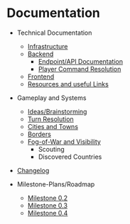 # Documentation

- Technical Documentation

  - [Infrastructure](./technical/infrastructure.md)
  - [Backend](./technical/backend.md)
    - [Endpoint/API Documentation](./technical/api.md)
    - [Player Command Resolution](./technical/commandresolution.md) 
  - [Frontend](./technical/frontend.md)
  - [Resources and useful Links](./technical/usefulresources.md)
- Gameplay and Systems
  - [Ideas/Brainstorming](./game/ideas.md)
  - [Turn Resolution](./game/turnResolution.md)
  - [Cities and Towns](./game/cities.md)
  - [Borders](./game/borders.md)
  - [Fog-of-War and Visibility](./game/fogOfWar.md)
    - Scouting
    - Discovered Countries
  
- [Changelog](./changelog/changelog.md)
- Milestone-Plans/Roadmap
  - [Milestone 0.2](./roadmap/milestone_0_2.md)
  - [Milestone 0.3](./roadmap/milestone_0_3.md)
  - [Milestone 0.4](./roadmap/milestone_0_4.md)

